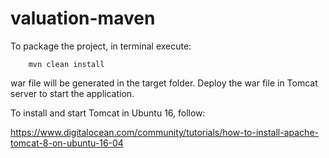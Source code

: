 # valuation-maven

To package the project, in terminal execute:

        mvn clean install
        
war file will be generated in the target folder. Deploy the war file in Tomcat server to start the application.

To install and start Tomcat in Ubuntu 16, follow:

  https://www.digitalocean.com/community/tutorials/how-to-install-apache-tomcat-8-on-ubuntu-16-04

